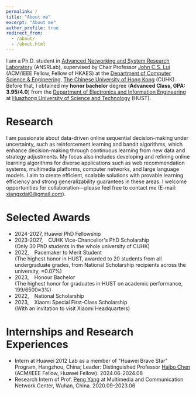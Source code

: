 ```yaml
---
permalink: /
title: "About me"
excerpt: "About me"
author_profile: true
redirect_from: 
  - /about/
  - /about.html
---
```


I am a Ph.D. student in [Advanced Networking and System Research Laboratory](http://ansrlab.cse.cuhk.edu.hk/) (ANSRLab), supervised by Chair Professor [John C.S. Lui](https://www.cse.cuhk.edu.hk/~cslui/)  (ACM/IEEE Fellow, Fellow of HKAES) at the [Department of Computer Science & Engineering](https://www.cse.cuhk.edu.hk), [The Chinese University of Hong Kong](https://www.cuhk.edu.hk/english/index.html) (CUHK). Before that, I obtained my **honor bachelor** degree (**Advanced Class, GPA: 3.95/4.0**) from the [Department of Electronics and Information Engineering](http://ei.hust.edu.cn/) at [Huazhong University of Science and Technology](http://english.hust.edu.cn/) (HUST). 



# Research

I am passionate about data-driven online sequential decision-making under uncertainty, such as reinforcement learning and bandit algorithms, which enhance decision-making through continuous learning from new data and strategy adjustments. My focus also includes developing and refining online learning algorithms for diverse applications such as web recommendation systems, multimedia platforms, computer networks, and large language models. I aim to create efficient, scalable solutions with provable learning efficiency and strong generalizability guarantees in these areas. I welcome opportunities for collaboration—please feel free to contact me (E-mail: xiangxdai0@gmail.com).



# Selected Awards
+ 2024-2027, Huawei PhD Fellowship
+ 2023-2027,  &ensp; CUHK Vice-Chancellor's PhD Scholarship \
  (Only 30 PhD students in the whole university of CUHK)
+ 2022,  &ensp; Pacemaker to Merit Student \
(The highest honor in HUST, awarded to 20 students from all undergraduate grades, from National Scholarship recipients across the university, ≈0.07%)
+ 2023, &ensp; Honour Bachelor  \
  (The highest honor for graduates in HUST on academic performance, 199/6500&asymp;3%)
+ 2022,   &ensp;   National Scholarship
+ 2023,  &ensp; Xiaomi Special First-Class Scholarship\
  (With an invitation to visit Xiaomi Headquarters)

# Internships and Research Experiences
+ Intern at Huawei 2012 Lab as a member of "Huawei Brave Star" Program, Hangzhou, China; Leader: Distinguished Professor [Haibo Chen](https://ipads.se.sjtu.edu.cn/pub/members/haibo_chen) (ACM/IEEE Fellow, Huawei Fellow).	2024.06-2024.08
+ Research Intern of  Prof. [Peng Yang](http://faculty.hust.edu.cn/pyang/en) at Multimedia and Communication Network Center, Wuhan, China. 2020.09-2023.06
